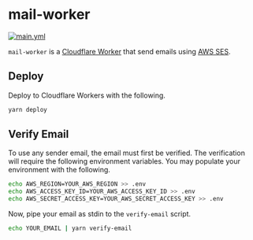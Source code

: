 # mail-worker

[![main.yml](https://github.com/winstxnhdw/mail-worker/actions/workflows/main.yml/badge.svg)](https://github.com/winstxnhdw/mail-worker/actions/workflows/main.yml)

`mail-worker` is a [Cloudflare Worker](https://workers.cloudflare.com/) that send emails using [AWS SES](https://aws.amazon.com/ses/).

## Deploy

Deploy to Cloudflare Workers with the following.

```bash
yarn deploy
```

## Verify Email

To use any sender email, the email must first be verified. The verification will require the following environment variables. You may populate your environment with the following.

```bash
echo AWS_REGION=YOUR_AWS_REGION >> .env
echo AWS_ACCESS_KEY_ID=YOUR_AWS_ACCESS_KEY_ID >> .env
echo AWS_SECRET_ACCESS_KEY=YOUR_AWS_SECRET_ACCESS_KEY >> .env
```

Now, pipe your email as stdin to the `verify-email` script.

```bash
echo YOUR_EMAIL | yarn verify-email
```
